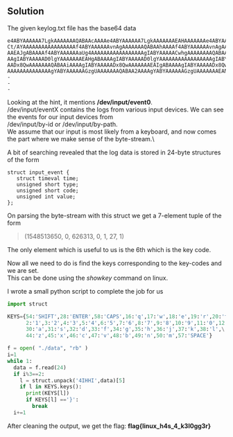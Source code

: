 ## Solution

The given keylog.txt file has the base64 data  
```
e4ABYAAAAAA7LgkAAAAAAAQABAAcAAAAe4ABYAAAAAA7LgkAAAAAAAEAHAAAAAAAe4ABYAAAAAA7LgkAAAAAAAAAAAAAAAAAf4ABYAAAAACt/AYAAAAAAAQABAAhAAAAf4ABYAAAAACt/AYAAAAAAAEAIQABAAAAf4ABYAAAAA
Ct/AYAAAAAAAAAAAAAAAAAf4ABYAAAAAAvnAgAAAAAAAQABAAhAAAAf4ABYAAAAAAvnAgAAAAAAAEAIQAAAAAAf4ABYAAAAAAvnAgAAAAAAAAAAAAAAAAAf4ABYAAAAAAaUg4AAAAAAAQABAAmAAAAf4ABYAAAAAAaUg4AAAAA
AAEAJgABAAAAf4ABYAAAAAAaUg4AAAAAAAAAAAAAAAAAgIABYAAAAACwhgAAAAAAAAQABAAmAAAAgIABYAAAAACwhgAAAAAAAAEAJgAAAAAAgIABYAAAAACwhgAAAAAAAAAAAAAAAAAAgIABYAAAAAD0lgYAAAAAAAQABAAeAA
AAgIABYAAAAAD0lgYAAAAAAAEAHgABAAAAgIABYAAAAAD0lgYAAAAAAAAAAAAAAAAAgIABYAAAAACGTwkAAAAAAAQABAAeAAAAgIABYAAAAACGTwkAAAAAAAEAHgAAAAAAgIABYAAAAACGTwkAAAAAAAAAAAAAAAAAgIABYAAA
AADx8QwAAAAAAAQABAAiAAAAgIABYAAAAADx8QwAAAAAAAEAIgABAAAAgIABYAAAAADx8QwAAAAAAAAAAAAAAAAAgIABYAAAAADNpw4AAAAAAAQABAAiAAAAgIABYAAAAADNpw4AAAAAAAEAIgAAAAAAgIABYAAAAADNpw4AAA
AAAAAAAAAAAAAAgYABYAAAAAAGzgUAAAAAAAQABAA2AAAAgYABYAAAAAAGzgUAAAAAAAEANgABAAAAgYABYAAAAAAGzgUAAAAAAAAAAAAAAAAAgYABYAAAAAAZqgkAAAAAAAQABAA2AAAAgYABYAAAAAAZqgkAAAAAAAEANgAC
-
-
-
```

Looking at the hint, it mentions **/dev/input/event0**.\
/dev/input/eventX contains the logs from various input devices. We can see the events for our input devices from\
/dev/input/by-id or /dev/input/by-path.\
We assume that our input is most likely from a keyboard, and now comes the part where we make sense of the byte-stream.\


A bit of searching revealed that the log data is stored in 24-byte structures of the form 
```
struct input_event {
   struct timeval time;
   unsigned short type;
   unsigned short code;
   unsigned int value;
};
```

On parsing the byte-stream with this struct we get a 7-element tuple of the form 
> (1548513650, 0, 626313, 0, 1, 27, 1)

The only element which is useful to us is the 6th which is the key code.

Now all we need to do is find the keys corresponding to the key-codes and we are set.\
This can be done using the *showkey* command on linux.

I wrote a small python script to complete the job for us 
```python
import struct 

KEYS={54:'SHIFT',28:'ENTER',58:'CAPS',16:'q',17:'w',18:'e',19:'r',20:'t',21:'y',22:'u',23:'i',24:'o',25:'p',26:'{',27:'}',\
      2:'1',3:'2',4:'3',5:'4',6:'5',7:'6',8:'7',9:'8',10:'9',11:'0',12:'_',\
      30:'a',31:'s',32:'d',33:'f',34:'g',35:'h',36:'j',37:'k',38:'l',\
      44:'z',45:'x',46:'c',47:'v',48:'b',49:'n',50:'m',57:'SPACE'}

f = open( "./data", "rb" )
i=1
while 1:
  data = f.read(24)
  if i%3==2:
    l = struct.unpack('4IHHI',data)[5]
    if l in KEYS.keys():
      print(KEYS[l])
      if KEYS[l] =='}':
        break
  i+=1
```

After cleaning the output, we get the flag: **flag{linux_h4s_4_k3l0gg3r}**
